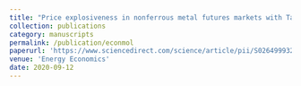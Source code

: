 ```yaml
---
title: "Price explosiveness in nonferrous metal futures markets with Tao Xiong (co-authored)"
collection: publications
category: manuscripts
permalink: /publication/econmol
paperurl: 'https://www.sciencedirect.com/science/article/pii/S0264999320311962?via%3Dihub'
venue: 'Energy Economics' 
date: 2020-09-12
---
```

